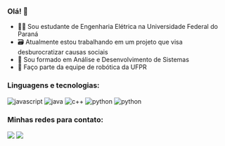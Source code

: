 
### Olá! 👋 


- 👨‍🎓 Sou estudante de Engenharia Elétrica na Universidade Federal do Paraná
- 🗃️ Atualmente estou trabalhando em um projeto que visa desburocratizar causas sociais
- 📜 Sou formado em Análise e Desenvolvimento de Sistemas
- 🤖 Faço parte da equipe de robótica da UFPR


### Linguagens e tecnologias: 

<div style="display: inline_block">
    <img align="center" alt="javascript" src="https://img.shields.io/badge/JavaScript-323330?style=for-the-badge&logo=javascript&logoColor=F7DF1E" />
    <img align="center" alt="java" src="https://img.shields.io/badge/Java-ED8B00?style=for-the-badge&logo=openjdk&logoColor=white" />
    <img align="center" alt="c++" src="https://img.shields.io/badge/C%2B%2B-00599C?style=for-the-badge&logo=c%2B%2B&logoColor=white" />
    <img align="center" alt="python" src="https://img.shields.io/badge/Python-14354C?style=for-the-badge&logo=python&logoColor=white" />
    <img align="center" alt="python" src="https://img.shields.io/badge/MySQL-00000F?style=for-the-badge&logo=mysql&logoColor=white" />
</div>

### Minhas redes para contato:
<div>
  <a href="https://www.linkedin.com/in/rianmarcos/" target="_blank"><img src="https://img.shields.io/badge/-LinkedIn-%230077B5?style=for-the-badge&logo=linkedin&logoColor=white" target="_blank"></a>
  <a href = "mailto:rian.marcos07@gmail.com"><img src="https://img.shields.io/badge/-Gmail-%23333?style=for-the-badge&logo=gmail&logoColor=white" target="_blank"></a>
</div>

